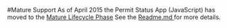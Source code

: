 #Mature Support
As of April 2015 the Permit Status App (JavaScript) has moved to the [Mature Lifecycle Phase](http://links.esri.com/Support/ProductLifeCycle) 
See the [Readme.md ](https://github.com/Esri/permit-status-app/blob/master/README.md)for more details.
